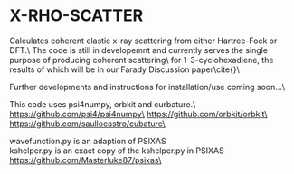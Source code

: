 # X-RHO-SCATTER

Calculates coherent elastic x-ray scattering from either Hartree-Fock or DFT.\ 
The code is still in developemnt and currently serves the single purpose of producing coherent scattering\ 
for 1-3-cyclohexadiene, the results of which will be in our Farady Discussion paper\cite{}\

Further developments and instructions for installation/use coming soon...\

This code uses psi4numpy, orbkit and curbature.\ 
https://github.com/psi4/psi4numpy\
https://github.com/orbkit/orbkit\
https://github.com/saullocastro/cubature\

wavefunction.py is an adaption of PSIXAS\
kshelper.py is an exact copy of the kshelper.py in PSIXAS\
https://github.com/Masterluke87/psixas\
